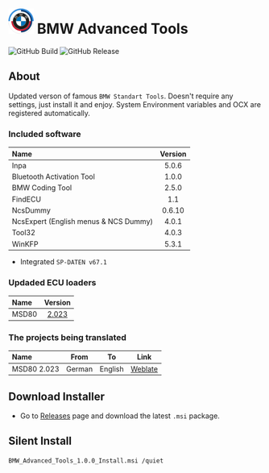 # <img src="images/bmw_m_50th_logo.png" width="50" height="50" /> BMW Advanced Tools
![GitHub Build](https://img.shields.io/github/workflow/status/gushmazuko/bmw-advanced-tools/Deploy)
![GitHub Release](https://img.shields.io/github/v/release/gushmazuko/bmw-advanced-tools)

## About
Updated verson of famous `BMW Standart Tools`. Doesn't require any settings, just install it and enjoy. System Environment variables and OCX are registered automatically.

### Included software

| Name                                  | Version |
|:------------------------------------- |:-------:|
| Inpa                                  |  5.0.6  |
| Bluetooth Activation Tool             |  1.0.0  |
| BMW Coding Tool                       |  2.5.0  |
| FindECU                               |   1.1   |
| NcsDummy                              | 0.6.10  |
| NcsExpert (English menus & NCS Dummy) |  4.0.1  |
| Tool32                                |  4.0.3  |
| WinKFP                                |  5.3.1  |

- Integrated `SP-DATEN v67.1`

### Updaded ECU loaders

| Name  |                       Version                        |
|:----- |:----------------------------------------------------:|
| MSD80 | [2.023](https://bimmerprofs.com/msd80-loader-2-023/) |


### The projects being translated

| Name        |  From  |   To    |                                    Link                                     |
|:----------- |:------:|:-------:|:---------------------------------------------------------------------------:|
| MSD80 2.023 | German | English | [Weblate](https://weblate.gushmazuko.dev/projects/inpa-msd80-loader-2-023/) |


## Download Installer
- Go to [Releases](https://github.com/gushmazuko/bmw-advanced-tools/releases) page and download the latest `.msi` package.

## Silent Install
```batch
BMW_Advanced_Tools_1.0.0_Install.msi /quiet
```
